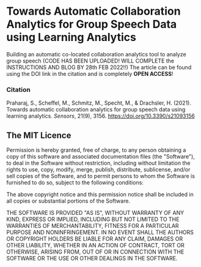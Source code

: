 # Towards Automatic Collaboration Analytics for Group Speech Data using Learning Analytics
Building an automatic co-located collaboration analytics tool to analyze group speech (CODE HAS BEEN UPLOADED! WILL COMPLETE the INSTRUCTIONS AND BLOG BY 28th FEB 2022!!)
The article can be found using the DOI link in the citation and is completely **OPEN ACCESS**!

### Citation
Praharaj, S., Scheffel, M., Schmitz, M., Specht, M., & Drachsler, H. (2021). Towards automatic collaboration analytics for group speech data using learning analytics. *Sensors*, 21(9), 3156. https://doi.org/10.3390/s21093156

## The MIT Licence

Permission is hereby granted, free of charge, to any person obtaining a copy of this software and associated documentation files (the "Software"), to deal in the Software without restriction, including without limitation the rights to use, copy, modify, merge, publish, distribute, sublicense, and/or sell copies of the Software, and to permit persons to whom the Software is furnished to do so, subject to the following conditions:

The above copyright notice and this permission notice shall be included in all copies or substantial portions of the Software.

THE SOFTWARE IS PROVIDED "AS IS", WITHOUT WARRANTY OF ANY KIND, EXPRESS OR IMPLIED, INCLUDING BUT NOT LIMITED TO THE WARRANTIES OF MERCHANTABILITY, FITNESS FOR A PARTICULAR PURPOSE AND NONINFRINGEMENT. IN NO EVENT SHALL THE AUTHORS OR COPYRIGHT HOLDERS BE LIABLE FOR ANY CLAIM, DAMAGES OR OTHER LIABILITY, WHETHER IN AN ACTION OF CONTRACT, TORT OR OTHERWISE, ARISING FROM, OUT OF OR IN CONNECTION WITH THE SOFTWARE OR THE USE OR OTHER DEALINGS IN THE SOFTWARE.

